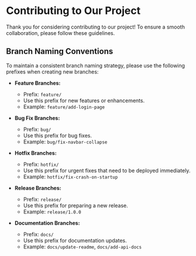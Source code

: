 # Contributing to Our Project

Thank you for considering contributing to our project! To ensure a smooth collaboration, please follow these guidelines.

## Branch Naming Conventions

To maintain a consistent branch naming strategy, please use the following prefixes when creating new branches:

- **Feature Branches:**
  - Prefix: `feature/`
  - Use this prefix for new features or enhancements.
  - Example: `feature/add-login-page`

- **Bug Fix Branches:**
  - Prefix: `bug/`
  - Use this prefix for bug fixes.
  - Example: `bug/fix-navbar-collapse`

- **Hotfix Branches:**
  - Prefix: `hotfix/`
  - Use this prefix for urgent fixes that need to be deployed immediately.
  - Example: `hotfix/fix-crash-on-startup`

- **Release Branches:**
  - Prefix: `release/`
  - Use this prefix for preparing a new release.
  - Example: `release/1.0.0`

- **Documentation Branches:**
  - Prefix: `docs/`
  - Use this prefix for documentation updates.
  - Example: `docs/update-readme`, `docs/add-api-docs`

